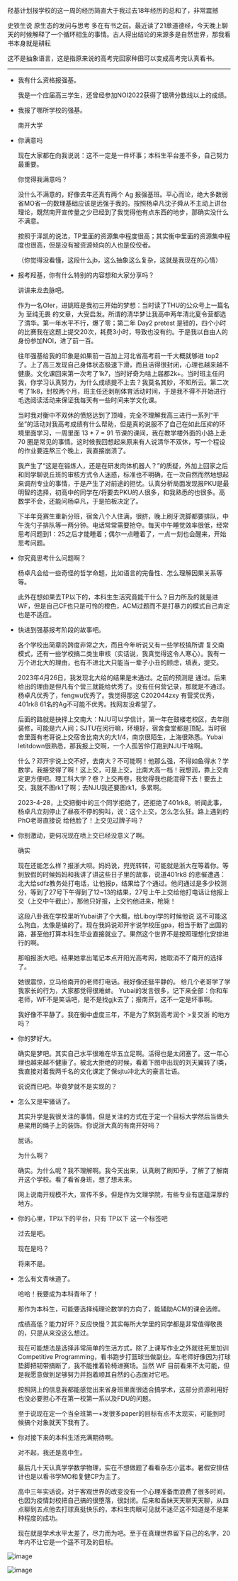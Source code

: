 羟基计划报学校的这一周的经历简直大于我过去18年经历的总和了，非常震撼

史铁生说 原生态的发问与思考 多在有书之前。最近读了21章道德经，今天晚上聊天的时候解释了一个循环相生的事情。古人得出结论的来源多是自然世界，那我看书本身就是耕耘

这不是抽象语言，这是指原来说的高考完回家种田可以变成高考完认真看书。

----

- 我有什么资格报强基。

	我是一个应届高三学生，还曾经参加NOI2022获得了银牌分数线以上的成绩。

- 我报了哪所学校的强基。

	南开大学

- 你满意吗

	现在大家都在向我说说：这不一定是一件坏事；本科生平台差不多，自己努力最重要。
	
	你觉得我满意吗？
	
	没什么不满意的，好像去年还真有两个 Ag 报强基班。平心而论，绝大多数弱省MO省一的数理基础应该是远强于我的。按照杨卓凡沈子舜从不主动上讲台理论，既然南开宣传量之少已经到了我觉得他有点东西的地步，那确实没什么不满意。
	
	按照于泽凯的说法，TP里面的资源集中程度很高；其实衡中里面的资源集中程度也很高，但是没有被资源倾向的人也是佼佼者。
	
	（你觉得没看懂，这段什么jb，这么抽象这么复杂，这就是我现在的心情）
	
- 报考羟基，你有什么特别的内容想和大家分享吗？

	讲讲来龙去脉吧。
	
	作为一名OIer，进姚班是我初三开始的梦想：当时读了THU的公众号上一篇名为 至纯无畏 的文章，大受启发。所谓的清华梦让我高中两年清北夏令营都选了清华。第一年水平不行，爆了零；第二年 Day2 pretest 是错的，四个小时的比赛我在这题上提交20次，耗费3小时，导致也没有约。于是我以自由人的身份参加NOI，进了前一百。

	往年强基给我的印象是如果前一百加上河北省高考前一千大概就够进 top2 了。上了高三发现自己身体状态极速下滑，而且活得很封闭，心理也越来越不健康。文化课回来第一次考了1k7，当时好奇为啥上届都2k+。当时班主任问我，你学习认真努力，为什么成绩提不上去？我莫名其妙，不知所云。第二次考了1k8，封校两个月，班主任还剥削体育活动时间，于是我不得不开始进行毛选阅读活动来保证我每天有一些时间来学文化课。
	
	当时我对衡中不双休的愤怒达到了顶峰，完全不理解我高三进行一系列“干坐”的活动对我高考成绩有什么帮助，但是真的说服不了自己在如此压抑的环境里面学习，一周里面 13 * 7 = 91 节课的课间，我在教学楼外面的小路上走 70 圈是常见的事情。这时候我回想起来原来有人说清华不双休，写一个程设的作业要连熬三个晚上，我直接崩溃了。
	
	我产生了“这是在锻炼人，还是在研发肉体机器人？”的质疑，外加上回家之后和同学聊说丘班的审核方式令人迷惑，标准也不明确，在一次自然而然地想起来调剂专业的事情，于是产生了对前途的担忧。认真分析局面发现报PKU是最明智的选择，初高中的同学在/将要去PKU的人很多，和我熟悉的也很多。高数学不会，还能问杨卓凡，于是拍板决定了。
	
	下半年竞赛生重新分班，宿舍八个人住满，很挤，晚上刷牙洗脚都要排队，中午洗勺子排队等一两分钟。电话常常需要抢夺。每天中午睡觉效率很低，经常思考问题到1：25之后才能睡着；偶尔一点睡着了，一点一刻也会醒来，开始思考问题。
	
- 你究竟思考什么问题啊？

	杨卓凡会给一些奇怪的哲学命题，比如语言的完备性、怎么理解因果关系等等。
	
	此外在想如果去TP以下的，本科生生活究竟能干什么？目力所及的就是进WF，但是自己CF也只是可怜的橙色，ACM过题而不是打暴力的模式自己肯定也是不适应。
	
- 快进到强基报考阶段的故事吧。
	
	各个学校出简章的跨度非常之大，而且今年听说又有一些学校搞所谓 复交南 模式，还有一些学校搞二类生审核（实话说，我真觉得这令人寒心）。我有一万个进北大的理由，也有不进北大只能当一辈子小丑的顾虑，填表，提交。

	2023年4月26日，我发现北大给的结果是未通过。之前的预测是 通过。后来给出的理由是但凡有个营三就能给优秀了。没有任何营记录，那就是不通过。杨卓凡优秀了，fengwu优秀了。我觉得那这 C202044zxy 有营奖优秀，401rk8 61名的Ag不可能不优秀。找网友没希望了。
	
	后面的路就是抉择上交南大：NJU可以学信计，第一年在鼓楼老校区，去年刚装修，可能是六人间；SJTU在闵行嘛，环境好，宿舍食堂都是顶配。当时宿舍里面有老哥说上交宿舍比南大的大1/4，南京很陌生，上海很熟悉。Yubai letitdown很熟悉，那我报上交啊，一个人孤苦伶仃跑到NJU干啥啊。
	
	什么？邓开宇说上交不好，去南大？不可能啊！他那么强，不得如鱼得水？学数学，我接受得了啊！这上交，可是上交，比南大高一档！我想润，靠上交肯定更方便吧。理工科大学？卷？上交再卷，我觉得我也能混得下去！要去上交，我就不图rk1了啊；去NJU我还要图rk1，多累啊。

	2023-4-28，上交把衡中的三个同学拒绝了，还拒绝了401rk8。听闻此事，杨卓凡立刻停止了昼夜不停的狗叫，说：这个上交，怎么怎么狂。路上遇到的PhO老哥直接说 给他脸了！上交见过牌子吗？
	
- 你别激动，更何况现在喷上交已经没意义了啊。

	确实
	
	现在还能怎么样？报浙大呗。妈妈说，兜兜转转，可能就是浙大在等着你。等到放假的时候妈妈和我讲了讲这些日子里的故事，说道401rk8 的悲催遭遇：北大给sdfz教务处打电话，让他报p，结果给了个通过。他问通过是多少校测分，等到了27号下午得到了12~13的结果，27号上午上交给他打电话让他报上交（上交中午截止），那他只好报，上交钓他进来，枪毙！
	
	这段八卦我在学校里听Yubai讲了个大概，给Liboyi学的时候他说 这不可能这么狗血，太像是编的了。现在我妈说邓开宇说学校压gpa，相当于断了出国的路，甚至他打算本科生毕业直接就业了。果然这个世界不是按照理想化安排进行的啊。
	
	那咱报浙大吧。结果她拿出笔记本点开阳光高考网，她取消不了南开的选择了。
	
	她很震惊，立马给南开的老师打电话。我好像还挺平静的。
	给几个老哥学了学我家长的行为，大家都觉得很难蚌。
	Yubai的发言很多，记下来全部：你和车老师，WF不是笑话吧，是不是找gjk去了；报南开，这不一定是坏事啊。
	
	我好像不平静了。我在衡中虚度三年，不是为了熬到高考润个 >复交浙 的地方吗？
	

- 你的梦好大。

	确实是梦吧。其实自己水平很难在华五立足啊。活得也是太闭塞了。这一年心理也越来越不健康了。被北大拒绝的时候，看着下图中出现的刘天翼转了I类，我直接对着我两千名的文化课定了保sjtu冲北大的豪言壮语。
	
	说说而已吧。毕竟梦就不是实现的？
	
- 怎么又是牢骚话了。

	其实升学是我很关注的事情，但是关注的方式在于定一个目标大学然后当做头悬梁用的绳子上的装饰。你说浙大真的有南开好吗？
	
	屁话。
	
	为什么啊？
	
	确实。为什么呢？我不理解啊。我今天出来，认真刷了刷知乎，了解了了解南开这个学校。看了看省身班，想了想未来。
	
	网上说南开规模不大，宣传不多。但是作为文理学院，有些专业有底蕴深厚的地方。
	
	
- 你的心里，TP以下的平台，只有 TP以下 这一个标签吧

	过去是吧。
	
	现在是吗？
	
	将来不是。

- 怎么有文青味道了。

	哈哈！我要成为本科青年了！

	那作为本科生，可能要选择纯理论数学的方向了，能辅助ACM的课会选修。
	
	成绩高低？能力好坏？反应快慢？其实每所大学里的同学都是非常值得敬畏的，只是从来没这么想过。
	
	现在可能想法是选择非常简单的生活方式，除了上课写作业之外就往死里加训Competitive Programming，看书跑步打篮球当做副业。车老师好像因为打球垫脚把韧带搞断了，我不能推着轮椅进赛场。当然 WF 目前看来不太可能，但是我愿意做到足够努力并抱着顺其自然的心态面对它吧。
	
	按照网上的信息我都能感觉出来省身班里面很适合搞学术，这部分资源利用好也没必要担心不在第一校第一系以及FDU的问题。
	
	至于说现在定一个当全班第一+发很多paper的目标有点不太现实，可能到时候搞个对象就天下我有了。

- 你对接下来的本科生活充满期待啊。

	对不起，我还是高中生。
	
	最后几十天认真学学数学物理，实在不想做题了看看杂志小蓝本。暑假安排估计也是以看书学MO和复健CP为主了。
	
	高中三年实话说，对于客观世界的改变没有一个心理准备而浪费了很多时间，也因为疫情封校把自己搞的很堕落，很封闭。后来和香妹天天聊天天聊，从四点聊到五点他去打球真挺快乐的，本科生肉眼可见就不迷茫这不知道是不是某种程度的成功。
	
	现在就是学术水平太差了，尽力而为吧。至于在真理世界留下自己的名字，20年内不让它是一个遥不可及的目标。

![image](https://img2023.cnblogs.com/blog/1797571/202304/1797571-20230430064926987-974692326.jpg)

![image](https://img2023.cnblogs.com/blog/1797571/202304/1797571-20230430064945215-1910604480.jpg)
